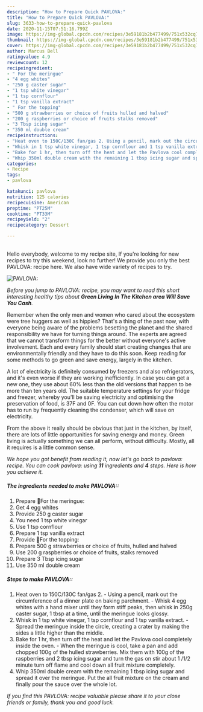 ```yaml
---
description: "How to Prepare Quick PAVLOVA:"
title: "How to Prepare Quick PAVLOVA:"
slug: 3633-how-to-prepare-quick-pavlova
date: 2020-11-15T07:51:16.799Z
image: https://img-global.cpcdn.com/recipes/3e59181b2b477499/751x532cq70/pavlova-recipe-main-photo.jpg
thumbnail: https://img-global.cpcdn.com/recipes/3e59181b2b477499/751x532cq70/pavlova-recipe-main-photo.jpg
cover: https://img-global.cpcdn.com/recipes/3e59181b2b477499/751x532cq70/pavlova-recipe-main-photo.jpg
author: Marcus Bell
ratingvalue: 4.9
reviewcount: 12
recipeingredient:
- " For the meringue"
- "4 egg whites"
- "250 g caster sugar"
- "1 tsp white vinegar"
- "1 tsp cornflour"
- "1 tsp vanilla extract"
- " For the topping"
- "500 g strawberries or choice of fruits hulled and halved"
- "200 g raspberries or choice of fruits stalks removed"
- "3 Tbsp icing sugar"
- "350 ml double cream"
recipeinstructions:
- "Heat oven to 150C/130C fan/gas 2. Using a pencil, mark out the circumference of a dinner plate on baking parchment.  Whisk 4 egg whites with a hand mixer until they form stiff peaks, then whisk in 250g caster sugar, 1 tbsp at a time, until the meringue looks glossy."
- "Whisk in 1 tsp white vinegar, 1 tsp cornflour and 1 tsp vanilla extract. Spread the meringue inside the circle, creating a crater by making the sides a little higher than the middle."
- "Bake for 1 hr, then turn off the heat and let the Pavlova cool completely inside the oven. When the meringue is cool, take a pan and add chopped 100g of the hulled strawberries. Mix them with 100g of the raspberries and 2 tbsp icing sugar and turn the gas on stir about 1 /1/2 minute turn off flame and cool down all fruit mixture completely."
- "Whip 350ml double cream with the remaining 1 tbsp icing sugar and spread it over the meringue. Put the all fruit mixture on the cream and finally pour the sauce over the whole lot."
categories:
- Recipe
tags:
- pavlova

katakunci: pavlova 
nutrition: 125 calories
recipecuisine: American
preptime: "PT25M"
cooktime: "PT33M"
recipeyield: "2"
recipecategory: Dessert

---
```

<br>
Hello everybody, welcome to my recipe site, If you're looking for new recipes to try this weekend, look no further! We provide you only the best PAVLOVA: recipe here. We also have wide variety of recipes to try.
<br>


![PAVLOVA:](https://img-global.cpcdn.com/recipes/3e59181b2b477499/751x532cq70/pavlova-recipe-main-photo.jpg)

<i>Before you jump to PAVLOVA: recipe, you may want to read this short interesting healthy tips about 
<strong>Green Living In The Kitchen area Will Save You Cash</strong>.</i>
</br>

Remember when the only men and women who cared about the ecosystem were tree huggers as well as hippies? That's a thing of the past now, with everyone being aware of the problems besetting the planet and the shared responsibility we have for turning things around. The experts are agreed that we cannot transform things for the better without everyone's active involvement. Each and every family should start creating changes that are environmentally friendly and they have to do this soon. Keep reading for some methods to go green and save energy, largely in the kitchen.

A lot of electricity is definitely consumed by freezers and also refrigerators, and it's even worse if they are working inefficiently. In case you can get a new one, they use about 60% less than the old versions that happen to be more than ten years old. The suitable temperature settings for your fridge and freezer, whereby you'll be saving electricity and optimising the preservation of food, is 37F and 0F. You can cut down how often the motor has to run by frequently cleaning the condenser, which will save on electricity.

From the above it really should be obvious that just in the kitchen, by itself, there are lots of little opportunities for saving energy and money. Green living is actually something we can all perform, without difficulty. Mostly, all it requires is a little common sense.


<i>We hope you got benefit from reading it, now let's go back to pavlova: recipe. You can cook pavlova: using <strong>11</strong> ingredients and <strong>4</strong> steps. Here is how you achieve it.
</i>

##### The ingredients needed to make PAVLOVA::

1. Prepare  🌻For the meringue:
1. Get 4 egg whites
1. Provide 250 g caster sugar
1. You need 1 tsp white vinegar
1. Use 1 tsp cornflour
1. Prepare 1 tsp vanilla extract
1. Provide  🌻For the topping:
1. Prepare 500 g strawberries or choice of fruits, hulled and halved
1. Use 200 g raspberries or choice of fruits, stalks removed
1. Prepare 3 Tbsp icing sugar
1. Use 350 ml double cream


##### Steps to make PAVLOVA::

1. Heat oven to 150C/130C fan/gas 2. - Using a pencil, mark out the circumference of a dinner plate on baking parchment.  - Whisk 4 egg whites with a hand mixer until they form stiff peaks, then whisk in 250g caster sugar, 1 tbsp at a time, until the meringue looks glossy.
1. Whisk in 1 tsp white vinegar, 1 tsp cornflour and 1 tsp vanilla extract. - Spread the meringue inside the circle, creating a crater by making the sides a little higher than the middle.
1. Bake for 1 hr, then turn off the heat and let the Pavlova cool completely inside the oven. - When the meringue is cool, take a pan and add chopped 100g of the hulled strawberries. Mix them with 100g of the raspberries and 2 tbsp icing sugar and turn the gas on stir about 1 /1/2 minute turn off flame and cool down all fruit mixture completely.
1. Whip 350ml double cream with the remaining 1 tbsp icing sugar and spread it over the meringue. Put the all fruit mixture on the cream and finally pour the sauce over the whole lot.


<i>If you find this PAVLOVA: recipe valuable please share it to your close friends or family, thank you and good luck.</i>
